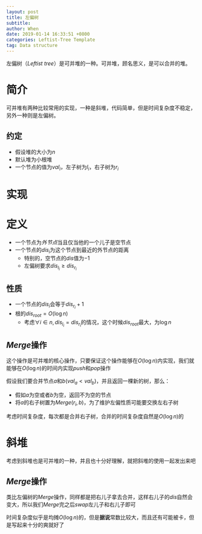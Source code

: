 ```yaml
---
layout: post
title: 左偏树
subtitle: 
author: When
date: 2019-01-14 16:33:51 +0800
categories: Leftist-Tree Template
tag: Data structure
---
```


左偏树（*Leftist tree*）是可并堆的一种。可并堆，顾名思义，是可以合并的堆。

# 简介

可并堆有两种比较常用的实现，一种是斜堆，代码简单，但是时间复杂度不稳定，另外一种则是左偏树。

## 约定

- 假设堆的大小为$n$
- 默认堆为小根堆
- 一个节点的值为$val_i$，左子树为$l_i$，右子树为$r_i$

# 实现

# 定义

- 一个节点为*外节点*当且仅当他的一个儿子是空节点
- 一个节点的$dis_i$为这个节点到最近的外节点的距离
  - 特别的，空节点的$dis​$值为$-1​$
  - 左偏树要求$dis_{l_i}\ge dis_{r_i}$

## 性质

- 一个节点的$dis_i$会等于$dis_{r_i}+1$
- 根的$dis_{root}=O({\log n})$
  - 考虑$\forall i\in n,dis_{l_i}=dis_{r_i}$的情况，这个时候$dis_{root}$最大，为$\log n$

## $Merge$操作

这个操作是可并堆的核心操作，只要保证这个操作能够在$O(\log n)$内实现，我们就能够在$O(\log n)$的时间内实现$push$和$pop$操作

假设我们要合并节点$a$和$b$$(val_a<val_b)$，并且返回一棵新的树，那么：

- 假如$a$为空或者$b$为空，返回不为空的节点
- 将$a$的右子树置为$Merge(r_i,b)$，为了维护左偏性质可能要交换左右子树

考虑时间复杂度，每次都是合并右子树，合并的时间复杂度自然是$O(\log n)$的

# 斜堆

考虑到斜堆也是可并堆的一种，并且也十分好理解，就把斜堆的使用一起发出来吧

## $Merge$操作

类比左偏树的$Merge$操作，同样都是把右儿子拿去合并，这样右儿子的$dis$自然会变大，所以我们$Merge$完之后$swap$左儿子和右儿子即可

时间复杂度似乎是均摊$O(\log n)$的，但是**据说**常数比较大，而且还有可能被卡，但是写起来十分的爽就好了

